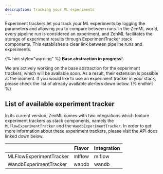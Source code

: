 ```yaml
---
description: Tracking your ML experiments  
---
```


Experiment trackers let you track your ML experiments by logging the parameters
and allowing you to compare between runs. In the ZenML world, every pipeline
run is considered an experiment, and ZenML facilitates the storage of experiment
results through ExperimentTracker stack components. This establishes a clear
link between pipeline runs and experiments.

{% hint style="warning" %}
**Base abstraction in progress!**

We are actively working on the base abstraction for the experiment trackers, 
which will be available soon. As a result, their extension is possible at 
the moment. If you would like to use an experiment tracker in your stack, 
please check the list of already available alerters down below.
{% endhint %}

## List of available experiment tracker

In its current version, ZenML comes with two integrations which feature 
experiment trackers as stack components, namely the `MLFlowExperimentTracker`
and the `WandbExperimentTracker`. In order to get more information about these 
experiment trackers, please visit the API docs linked down below.

|                     | Flavor | Integration |
|---------------------|--------|-------------|
| MLFlowExperimentTracker  | mlflow  | mlflow  |
| WandbExperimentTracker  | wandb  | wandb  |
